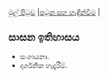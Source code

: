 [මුල් පිටුව](../index.md) |[පටුන සහ හැඳින්වීම](../හැඳින්වීම.md) |

## සාසන ඉතිහාසය

- සංගායනා.
- දාර්ශනික හැදෑරීම්.
